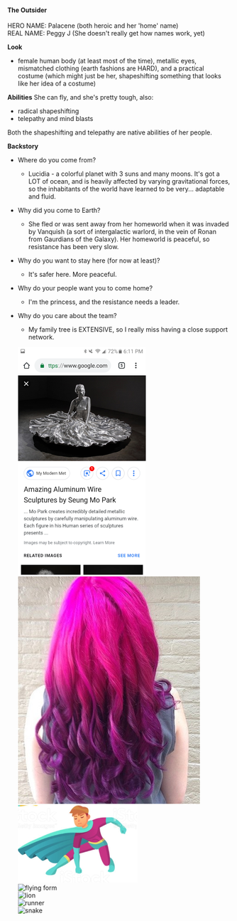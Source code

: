 #### The Outsider

HERO NAME: Palacene (both heroic and her 'home' name)  
REAL NAME: Peggy J (She doesn't really get how names work, yet)

**Look**

* female human body (at least most of the time), metallic eyes, mismatched clothing (earth fashions are HARD), and a practical costume (which might just be her, shapeshifting something that looks like her idea of a costume)

**Abilities**
She can fly, and she's pretty tough, also:  
* radical shapeshifting  
* telepathy and mind blasts

Both the shapeshifting and telepathy are native abilities of her people.

**Backstory**

* Where do you come from?
    * Lucidia - a colorful planet with 3 suns and many moons. It's got a LOT of ocean, and is heavily affected by varying gravitational forces, so the inhabitants of the world have learned to be very... adaptable and fluid.

* Why did you come to Earth?
    * She fled or was sent away from her homeworld when it was invaded by Vanquish (a sort of intergalactic warlord, in the vein of Ronan from Gaurdians of the Galaxy). Her homeworld is peaceful, so resistance has been very slow.

* Why do you want to stay here (for now at least)?
    * It's safer here. More peaceful.

* Why do your people want you to come home?
    * I'm the princess, and the resistance needs a leader.

* Why do you care about the team?
    * My family tree is EXTENSIVE, so I really miss having a close support network.

    ![](img/palacene_form.png "original form")  
    ![](img/palacene_hair.png "hair")  
    ![](img/palacene_costume.png "costume")  
    ![](img/Palacene_flier.png "flying form")  
    ![](img/Palacene_lion.png "lion")  
    ![](img/Palacene_runner.png "runner")  
    ![](img/Palacene_snake.png "snake")  
